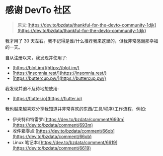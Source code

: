 # 感谢 DevTo 社区

> 原文:[https://dev.to/bzdata/thankful-for-the-devto-community-1djk](https://dev.to/bzdata/thankful-for-the-devto-community-1djk)

我才用了 30 天左右。我不记得是谁/什么推荐我来这里的，但我非常感谢那幸福的一天。

自从注册以来，我发现并使用了:

*   [https://blot.im/](https://blot.im/)
*   [https://insomnia.rest/](https://insomnia.rest/)
*   [https://buttercup.pw/](https://buttercup.pw/)

我发现并迫不及待地想使用:

*   [https://flutter.io](https://flutter.io)

我也越来越喜欢分享我知道并非常喜欢的东西/工具/程序/工作流程，例如:

*   伊夫特和特雷罗:[https://dev.to/bzdata/comment/693m](https://dev.to/bzdata/comment/693m)
*   收件箱零点:[https://dev.to/bzdata/comment/66ob](https://dev.to/bzdata/comment/66ob)
*   Linux 笔记本:[https://dev.to/bzdata/comment/6619](https://dev.to/bzdata/comment/6619)